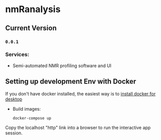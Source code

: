 # nmRanalysis
## Current Version
  
###  `0.0.1`

### Services:

- Semi-automated NMR profiling software and UI


## Setting up development Env with Docker 

If you don't have docker installed, the easiest way is to [install docker for desktop](https://hub.docker.com/?overlay=onboarding)

- Build images:

    ```bash
    docker-compose up
   
    ```
Copy the localhost "http" link into a browser to run the interactive app session.
